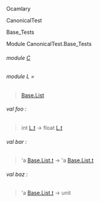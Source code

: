 Ocamlary

CanonicalTest

Base_Tests

Module CanonicalTest.Base_Tests

<a id="module-C"></a>

###### module [C](Ocamlary.CanonicalTest.Base_Tests.C.md)

<a id="module-L"></a>

###### module L =

> [Base.List](Ocamlary.CanonicalTest.Base.List.md)


<a id="val-foo"></a>

###### val foo :

> int [L.t](Ocamlary.CanonicalTest.Base.List.md#type-t) -> float [L.t](Ocamlary.CanonicalTest.Base.List.md#type-t)


<a id="val-bar"></a>

###### val bar :

> 'a [Base.List.t](Ocamlary.CanonicalTest.Base.List.md#type-t) -> 'a [Base.List.t](Ocamlary.CanonicalTest.Base.List.md#type-t)


<a id="val-baz"></a>

###### val baz :

> 'a [Base.List.t](Ocamlary.CanonicalTest.Base.List.md#type-t) -> unit
